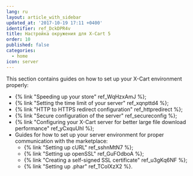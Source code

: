 ```yaml
---
lang: ru
layout: article_with_sidebar
updated_at: '2017-10-19 17:11 +0400'
identifier: ref_DckDPR4v
title: Настройка окружения для X-Cart 5
order: 10
published: false
categories:
  - home
icon: server
---
```

This section contains guides on how to set up your X-Cart environment properly:

*   {% link "Speeding up your store" ref_WqHzxAmJ %};
*   {% link "Setting the time limit of your server" ref_xqnpttd4 %};
*   {% link "HTTP to HTTPS redirect configuration" ref_httpredirect %};
*   {% link "Secure configuration of the server" ref_secureconfig %};
*   {% link "Configuring your X-Cart server for better large file download performance" ref_yCxquUhl %};
*   Guides for how to set up your server environment for proper communication with the marketplace: 
    *   {% link "Setting up cURL" ref_sshnMtN7 %};
    *   {% link "Setting up openSSL" ref_GuFOdboA %};
    *   {% link "Creating a self-signed SSL certificate" ref_u3gKq6NF %};
    *   {% link "Setting up .phar" ref_TCoIXzX2 %}.
